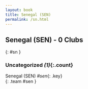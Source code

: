 ```yaml
---
layout: book
title: Senegal (SEN)
permalink: /sn.html
---
```


## Senegal (SEN) - 0 Clubs
{: #sn }









### Uncategorized _(1)_{:.count}

Senegal  (SEN)  _#sen_{: .key} <br>
{: .team #sen }


 

